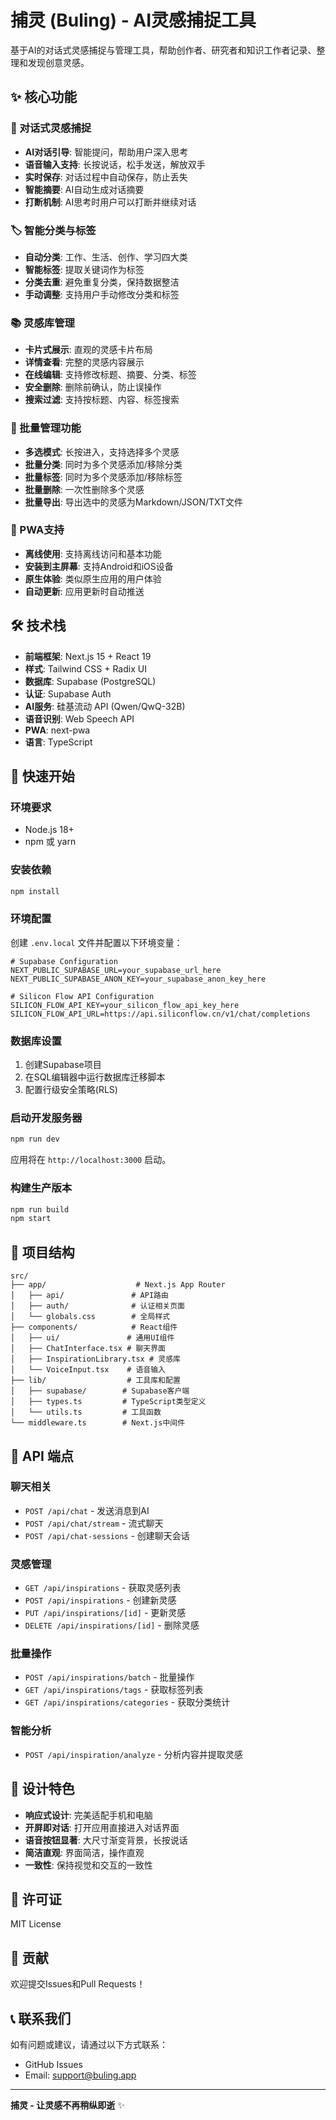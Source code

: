 # 捕灵 (Buling) - AI灵感捕捉工具

基于AI的对话式灵感捕捉与管理工具，帮助创作者、研究者和知识工作者记录、整理和发现创意灵感。

## ✨ 核心功能

### 🤖 对话式灵感捕捉
- **AI对话引导**: 智能提问，帮助用户深入思考
- **语音输入支持**: 长按说话，松手发送，解放双手
- **实时保存**: 对话过程中自动保存，防止丢失
- **智能摘要**: AI自动生成对话摘要
- **打断机制**: AI思考时用户可以打断并继续对话

### 🏷️ 智能分类与标签
- **自动分类**: 工作、生活、创作、学习四大类
- **智能标签**: 提取关键词作为标签
- **分类去重**: 避免重复分类，保持数据整洁
- **手动调整**: 支持用户手动修改分类和标签

### 📚 灵感库管理
- **卡片式展示**: 直观的灵感卡片布局
- **详情查看**: 完整的灵感内容展示
- **在线编辑**: 支持修改标题、摘要、分类、标签
- **安全删除**: 删除前确认，防止误操作
- **搜索过滤**: 支持按标题、内容、标签搜索

### 🔧 批量管理功能
- **多选模式**: 长按进入，支持选择多个灵感
- **批量分类**: 同时为多个灵感添加/移除分类
- **批量标签**: 同时为多个灵感添加/移除标签
- **批量删除**: 一次性删除多个灵感
- **批量导出**: 导出选中的灵感为Markdown/JSON/TXT文件

### 📱 PWA支持
- **离线使用**: 支持离线访问和基本功能
- **安装到主屏幕**: 支持Android和iOS设备
- **原生体验**: 类似原生应用的用户体验
- **自动更新**: 应用更新时自动推送

## 🛠️ 技术栈

- **前端框架**: Next.js 15 + React 19
- **样式**: Tailwind CSS + Radix UI
- **数据库**: Supabase (PostgreSQL)
- **认证**: Supabase Auth
- **AI服务**: 硅基流动 API (Qwen/QwQ-32B)
- **语音识别**: Web Speech API
- **PWA**: next-pwa
- **语言**: TypeScript

## 🚀 快速开始

### 环境要求
- Node.js 18+
- npm 或 yarn

### 安装依赖
```bash
npm install
```

### 环境配置
创建 `.env.local` 文件并配置以下环境变量：

```env
# Supabase Configuration
NEXT_PUBLIC_SUPABASE_URL=your_supabase_url_here
NEXT_PUBLIC_SUPABASE_ANON_KEY=your_supabase_anon_key_here

# Silicon Flow API Configuration
SILICON_FLOW_API_KEY=your_silicon_flow_api_key_here
SILICON_FLOW_API_URL=https://api.siliconflow.cn/v1/chat/completions
```

### 数据库设置
1. 创建Supabase项目
2. 在SQL编辑器中运行数据库迁移脚本
3. 配置行级安全策略(RLS)

### 启动开发服务器
```bash
npm run dev
```

应用将在 `http://localhost:3000` 启动。

### 构建生产版本
```bash
npm run build
npm start
```

## 📁 项目结构

```
src/
├── app/                    # Next.js App Router
│   ├── api/               # API路由
│   ├── auth/              # 认证相关页面
│   └── globals.css        # 全局样式
├── components/            # React组件
│   ├── ui/               # 通用UI组件
│   ├── ChatInterface.tsx # 聊天界面
│   ├── InspirationLibrary.tsx # 灵感库
│   └── VoiceInput.tsx    # 语音输入
├── lib/                  # 工具库和配置
│   ├── supabase/        # Supabase客户端
│   ├── types.ts         # TypeScript类型定义
│   └── utils.ts         # 工具函数
└── middleware.ts        # Next.js中间件
```

## 🔧 API 端点

### 聊天相关
- `POST /api/chat` - 发送消息到AI
- `POST /api/chat/stream` - 流式聊天
- `POST /api/chat-sessions` - 创建聊天会话

### 灵感管理
- `GET /api/inspirations` - 获取灵感列表
- `POST /api/inspirations` - 创建新灵感
- `PUT /api/inspirations/[id]` - 更新灵感
- `DELETE /api/inspirations/[id]` - 删除灵感

### 批量操作
- `POST /api/inspirations/batch` - 批量操作
- `GET /api/inspirations/tags` - 获取标签列表
- `GET /api/inspirations/categories` - 获取分类统计

### 智能分析
- `POST /api/inspiration/analyze` - 分析内容并提取灵感

## 🎨 设计特色

- **响应式设计**: 完美适配手机和电脑
- **开屏即对话**: 打开应用直接进入对话界面
- **语音按钮显著**: 大尺寸渐变背景，长按说话
- **简洁直观**: 界面简洁，操作直观
- **一致性**: 保持视觉和交互的一致性

## 📄 许可证

MIT License

## 🤝 贡献

欢迎提交Issues和Pull Requests！

## 📞 联系我们

如有问题或建议，请通过以下方式联系：
- GitHub Issues
- Email: support@buling.app

---

**捕灵 - 让灵感不再稍纵即逝** ✨
